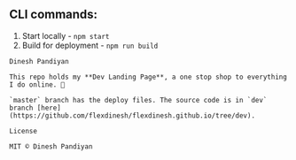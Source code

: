 ## CLI commands:
1. Start locally - `npm start`
2. Build for deployment - `npm run build`

```
Dinesh Pandiyan

This repo holds my **Dev Landing Page**, a one stop shop to everything I do online. 🎉

`master` branch has the deploy files. The source code is in `dev` branch [here](https://github.com/flexdinesh/flexdinesh.github.io/tree/dev).

License

MIT © Dinesh Pandiyan
```
